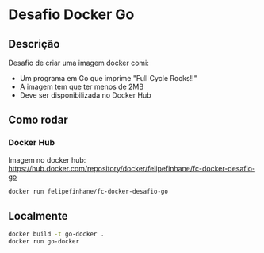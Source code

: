 # Desafio Docker Go

## Descrição

Desafio de criar uma imagem docker comi:
 - Um programa em Go que imprime "Full Cycle Rocks!!"
 - A imagem tem que ter menos de 2MB
 - Deve ser disponibilizada no Docker Hub

## Como rodar

### Docker Hub
Imagem no docker hub: https://hub.docker.com/repository/docker/felipefinhane/fc-docker-desafio-go

```bash
docker run felipefinhane/fc-docker-desafio-go
```

## Localmente

```bash
docker build -t go-docker .
docker run go-docker
```


